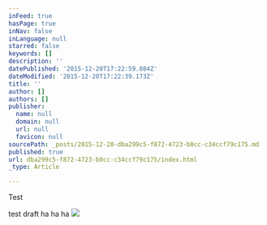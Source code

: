 ```yaml
---
inFeed: true
hasPage: true
inNav: false
inLanguage: null
starred: false
keywords: []
description: ''
datePublished: '2015-12-20T17:22:59.084Z'
dateModified: '2015-12-20T17:22:39.173Z'
title: ''
author: []
authors: []
publisher:
  name: null
  domain: null
  url: null
  favicon: null
sourcePath: _posts/2015-12-20-dba299c5-f872-4723-b0cc-c34ccf79c175.md
published: true
url: dba299c5-f872-4723-b0cc-c34ccf79c175/index.html
_type: Article

---
```

Test

test draft ha ha ha
![](https://the-grid-user-content.s3-us-west-2.amazonaws.com/aa8eda0f-03b0-4297-86b4-7120a5e79b91.jpg)